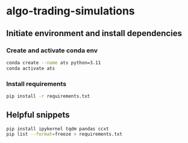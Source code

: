 # algo-trading-simulations


## Initiate environment and install dependencies

### Create and activate conda env
```bash
conda create --name ats python=3.11
conda activate ats
```

### Install requirements
```bash
pip install -r requirements.txt
```

## Helpful snippets

```bash
pip install ipykernel tqdm pandas ccxt 
pip list --format=freeze > requirements.txt
```
